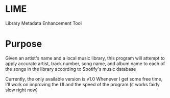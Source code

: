 # LIME
Library Metadata Enhancement Tool

# Purpose
Given an artist's name and a local music library, this program will attempt to apply accurate artist, track number, song name, and album name to each of the songs in the library according to Spotify's music database

Currently, the only available version is v1.0
Whenever I get some free time, I'll work on improving the UI and the speed of the program (it works fairly slow right now)

